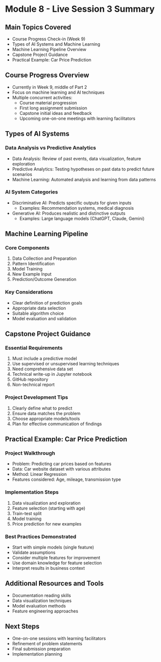# Module 8 - Live Session 3 Summary

## Main Topics Covered
- Course Progress Check-in (Week 9)
- Types of AI Systems and Machine Learning
- Machine Learning Pipeline Overview
- Capstone Project Guidance
- Practical Example: Car Price Prediction

## Course Progress Overview
- Currently in Week 9, middle of Part 2
- Focus on machine learning and AI techniques
- Multiple concurrent activities:
  - Course material progression
  - First long assignment submission
  - Capstone initial ideas and feedback
  - Upcoming one-on-one meetings with learning facilitators

## Types of AI Systems
### Data Analysis vs Predictive Analytics
- Data Analysis: Review of past events, data visualization, feature exploration
- Predictive Analytics: Testing hypotheses on past data to predict future scenarios
- Machine Learning: Automated analysis and learning from data patterns

### AI System Categories
- Discriminative AI: Predicts specific outputs for given inputs
  - Examples: Recommendation systems, medical diagnosis
- Generative AI: Produces realistic and distinctive outputs
  - Examples: Large language models (ChatGPT, Claude, Gemini)

## Machine Learning Pipeline
### Core Components
1. Data Collection and Preparation
2. Pattern Identification
3. Model Training
4. New Example Input
5. Prediction/Outcome Generation

### Key Considerations
- Clear definition of prediction goals
- Appropriate data selection
- Suitable algorithm choice
- Model evaluation and validation

## Capstone Project Guidance
### Essential Requirements
1. Must include a predictive model
2. Use supervised or unsupervised learning techniques
3. Need comprehensive data set
4. Technical write-up in Jupyter notebook
5. GitHub repository
6. Non-technical report

### Project Development Tips
1. Clearly define what to predict
2. Ensure data matches the problem
3. Choose appropriate models/tools
4. Plan for effective communication of findings

## Practical Example: Car Price Prediction
### Project Walkthrough
- Problem: Predicting car prices based on features
- Data: Car website dataset with various attributes
- Method: Linear Regression
- Features considered: Age, mileage, transmission type

### Implementation Steps
1. Data visualization and exploration
2. Feature selection (starting with age)
3. Train-test split
4. Model training
5. Price prediction for new examples

### Best Practices Demonstrated
- Start with simple models (single feature)
- Validate assumptions
- Consider multiple features for improvement
- Use domain knowledge for feature selection
- Interpret results in business context

## Additional Resources and Tools
- Documentation reading skills
- Data visualization techniques
- Model evaluation methods
- Feature engineering approaches

## Next Steps
- One-on-one sessions with learning facilitators
- Refinement of problem statements
- Final submission preparation
- Implementation planning